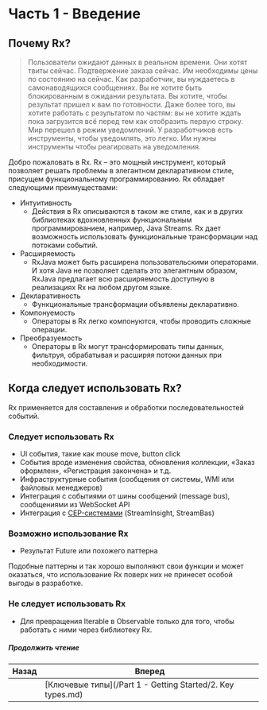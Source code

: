 # Часть 1 - Введение

## Почему Rx?

> Пользователи ожидают данных в реальном времени. Они хотят твиты сейчас. Подтвержение заказа сейчас. Им необходимы цены по состоянию на сейчас. Как разработчик, вы нуждаетесь в самонаводящихся сообщениях. Вы не хотите быть блокированным в ожидании результата. Вы хотите, чтобы результат пришел к вам по готовности. Даже более того, вы хотите работать с результатом по частям: вы не хотите ждать пока загрузится всё перед тем как отобразить первую строку. Мир перешел в режим уведомлений. У разработчиков есть инструменты, чтобы уведомлять, это легко. Им нужны инструменты чтобы реагировать на уведомления.

Добро пожаловать в Rx. Rx – это мощный инструмент, который позволяет решать проблемы в элегантном декларативном стиле, присущем функциональному программированию. Rx обладает следующими преимуществами:

* Интуитивность
    * Действия в Rx описываются в таком же стиле, как и в других библиотеках вдохновленных функциональным программированием, например, Java Streams. Rx дает возможность использовать функциональные трансформации над потоками событий.
* Расширяемость
    * RxJava может быть расширена пользовательскими операторами. И хотя Java не позволяет сделать это элегантным образом, RxJava предлагает всю расширяемость доступную в реализациях Rx на любом другом языке.
* Декларативность
    * Функциональные трансформации объявлены декларативно.
* Компонуемость
    * Операторы в Rx легко компонуются, чтобы проводить сложные операции.
* Преобразуемость
    * Операторы в Rx могут трансформировать типы данных, фильтруя, обрабатывая и расширяя потоки данных при необходимости.


## Когда следует использовать Rx?

Rx применяется для составления и обработки последовательностей событий.

### Следует использовать Rx

* UI события, такие как mouse move, button click
* События вроде изменения свойства, обновления коллекции, «Заказ оформлен», «Регистрация закончена» и т.д.
* Инфраструктурные события (сообщения от системы, WMI или файловых менеджеров)
* Интеграция с событиями от шины сообщений (message bus), сообщениями из WebSocket API
* Интеграция с [CEP-системами](https://ru.wikipedia.org/wiki/%D0%9E%D0%B1%D1%80%D0%B0%D0%B1%D0%BE%D1%82%D0%BA%D0%B0_%D1%81%D0%BB%D0%BE%D0%B6%D0%BD%D1%8B%D1%85_%D1%81%D0%BE%D0%B1%D1%8B%D1%82%D0%B8%D0%B9) (StreamInsight, StreamBas)

### Возможно использование Rx

* Результат Future или похожего паттерна

Подобные паттерны и так хорошо выполняют свои функции и может оказаться, что использование Rx поверх них не принесет особой выгоды в разработке.

### Не следует использовать Rx

* Для превращения Iterable в Observable только для того, чтобы работать с ними через библиотеку Rx.


##### Продолжить чтение

| Назад | Вперед |
| --- | --- |
|   | [Ключевые типы](/Part 1 - Getting Started/2. Key types.md) |


